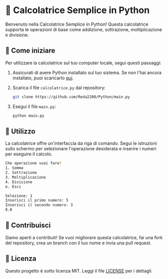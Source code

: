 # 🧮 Calcolatrice Semplice in Python

Benvenuto nella Calcolatrice Semplice in Python! Questa calcolatrice supporta le operazioni di base come addizione, sottrazione, moltiplicazione e divisione.

## 🚀 Come iniziare

Per utilizzare la calcolatrice sul tuo computer locale, segui questi passaggi:

1. Assicurati di avere Python installato sul tuo sistema. Se non l'hai ancora installato, puoi scaricarlo [qui](https://www.python.org/).

2. Scarica il file `calcolatrice.py` dal repository:

    ```bash
    git clone https://github.com/Reda2200/Python/main.py
    ```

3. Esegui il file `main.py`:

    ```bash
    python main.py
    ```

## 📝 Utilizzo

La calcolatrice offre un'interfaccia da riga di comando. Segui le istruzioni sullo schermo per selezionare l'operazione desiderata e inserire i numeri per eseguire il calcolo.

```bash
Che operazione vuoi fare?
1. Somma
2. Sottrazione
3. Moltiplicazione
4. Divisione
e. Esci

Selezione: 1
Inserisci il primo numero: 5
Inserisci il secondo numero: 3
8.0
```

## 🤝 Contribuisci

Siamo aperti a contributi! Se vuoi migliorare questa calcolatrice, fai una fork del repository, crea un branch con il tuo nome e invia una pull request.

## 📄 Licenza

Questo progetto è sotto licenza MIT. Leggi il file [LICENSE](LICENSE) per i dettagli.
